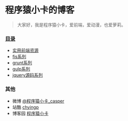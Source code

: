 程序猿小卡的博客
====

>大家好，我是程序猿小卡，爱前端，爱动漫，也爱萝莉。

### [目录](https://github.com/chyingp/blog/issues)

* [实用前端资源](https://github.com/chyingp/blog/issues/15)
* [fis系列](https://github.com/chyingp/blog/issues?labels=fis)
* [grunt系列](https://github.com/chyingp/blog/issues?labels=grunt)
* [gulp系列](https://github.com/chyingp/blog/issues?labels=gulp)
* [jquery源码系列](https://github.com/chyingp/blog/issues?labels=jQuery)

### 其他

* 微博 [@程序猿小卡_casper](http://weibo.com/chyingp)
* 站酷 [chyingp](http://www.zcool.com.cn/u/346408)
* 博客园 [程序猿小卡](http://www.cnblogs.com/chyingp/)
